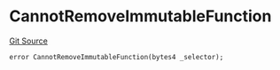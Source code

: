 # CannotRemoveImmutableFunction
[Git Source](https://github.com/thrackle-io/rules-protocol/blob/9adfea3f253340fbb4af30cdc0009d491b72e160/src/economic/ruleProcessor/RuleProcessorDiamondLib.sol)


```solidity
error CannotRemoveImmutableFunction(bytes4 _selector);
```

